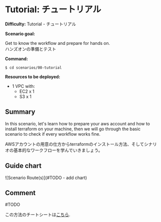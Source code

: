 # Tutorial: チュートリアル

**Difficulty:** Tutorial - チュートリアル

**Scenario goal:**

Get to know the workflow and prepare for hands on.  
ハンズオンの準備とテスト

**Command:**
```
$ cd scenarios/00-tutorial
```

**Resources to be deployed:**

* 1 VPC with:
  * EC2 x 1
  * S3 x 1

## Summary

In this scenario, let's learn how to prepare your aws account and how to install terraform on your machine, then we will go through the basic scenario to check if every workflow works fine.

AWSアカウントの用意の仕方からterraformのインストール方法、そしてシナリオの基本的なワークフローを学んでいきましょう。

## Guide chart

![Scenario Route(s)](#TODO - add chart)


## Comment

#TODO

この方法のチートシートは[こちら](./cheat_sheet.md).
